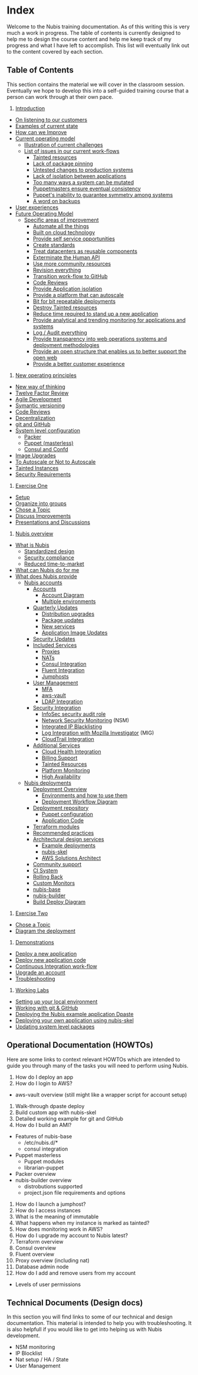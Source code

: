 ﻿

# Index

Welcome to the Nubis training documentation. As of this writing this is very
much a work in progress. The table of contents is currently designed to help me
to design the course content and help me keep track of my progress and what I
have left to accomplish. This list will eventually link out to the content
covered by each section.

## Table of Contents

This section contains the material we will cover in the classroom session.
Eventually we hope to develop this into a self-guided training course that a
person can work through at their own pace.

1. [Introduction](./introduction.md)
  * [On listening to our customers](./introduction.md#on-listening-to-our-customers)
  * [Examples of current state](./introduction.md#examples-of-current-state)
  * [How can we Improve](./introduction.md#how-can-we-improve)
  * [Current operating model](./introduction.md#current-operating-model)
    * [Illustration of current challenges](./introduction.md#illustration-of-current-challenges)
    * [List of issues in our current work-flows](./introduction.md#list-of-issues-in-our-current-work-flows)
      * [Tainted resources](./introduction.md#tainted-resources)
      * [Lack of package pinning](./introduction.md#lack-of-package-pinning)
      * [Untested changes to production systems](./introduction.md#untested-changes-to-production-systems)
      * [Lack of isolation between applications](./introduction.md#lack-of-isolation-between-applications)
      * [Too many ways a system can be mutated](./introduction.md#too-many-ways-a-system-can-be-mutated)
      * [Puppetmasters ensure eventual consistency](./introduction.md#puppetmasters-ensure-eventual-consistency)
      * [Puppet's inability to guarantee symmetry among systems](./introduction.md#puppets-inability-to-guarantee-symmetry-among-systems)
      * [A word on backups](./introduction.md#a-word-on-backups)
  * [User experiences](./introduction.md#user-experiences)
  * [Future Operating Model](./introduction.md#future-operating-model)
    * [Specific areas of improvement](./introduction.md#specific-areas-of-improvement)
      * [Automate all the things](./introduction.md#automate-all-the-things)
      * [Built on cloud technology](./introduction.md#built-on-cloud-technology)
      * [Provide self service opportunities](./introduction.md#provide-self-service-opportunities)
      * [Create standards](./introduction.md#create-standards)
      * [Treat datacenters as reusable components](./introduction.md#treat-datacenters-as-reusable-components)
      * [Exterminate the Human API](./introduction.md#exterminate-the-human-api)
      * [Use more community resources](./introduction.md#use-more-community-resources)
      * [Revision everything](./introduction.md#revision-everything)
      * [Transition work-flow to GitHub](./introduction.md#transition-work-flow-to-github)
      * [Code Reviews](./introduction.md#code-reviews)
      * [Provide Application isolation](./introduction.md#provide-application-isolation)
      * [Provide a platform that can autoscale](./introduction.md#provide-a-platform-that-can-autoscale)
      * [Bit for bit repeatable deployments](./introduction.md#bit-for-bit-repeatable-deployments)
      * [Destroy Tainted resources](./introduction.md#destroy-tainted-resources)
      * [Reduce time required to stand up a new application](./introduction.md#reduce-time-required-to-stand-up-a-new-application)
      * [Provide analytical and trending monitoring for applications and systems](./introduction.md#provide-analytical-and-trending-monitoring-for-applications-and-systems)
      * [Log / Audit everything](./introduction.md#log--audit-everything)
      * [Provide transparency into web operations systems and deployment methodologies](./introduction.md#provide-transparency-into-web-operations-systems-and-deployment-methodologies)
      * [Provide an open structure that enables us to better support the open web](./introduction.md#provide-an-open-structure-that-enables-us-to-better-support-the-open-web)
      * [Provide a better customer experience](./introduction.md#provide-a-better-customer-experience)
1. [New operating principles](./operating-principles.md)
  * [New way of thinking](./operating-principles.md#new-way-of-thinking)
  * [Twelve Factor Review](./operating-principles.md#twelve-factor-review)
  * [Agile Development](./operating-principles.md#agile-development)
  * [Symantic versioning](./operating-principles.md#symantic-versioning)
  * [Code Reviews](./operating-principles.md#code-reviews)
  * [Decentralization](./operating-principles.md#decentralization)
  * [git and GitHub](./operating-principles.md#git-and-github)
  * [System level configuration](./operating-principles.md#system-level-configuration)
    * [Packer](./operating-principles.md#packer)
    * [Puppet (masterless)](./operating-principles.md#puppet-masterless)
    * [Consul and Confd](./operating-principles.md#consul-and-confd)
  * [Image Upgrades](./operating-principles.md#image-upgrades)
  * [To Autoscale or Not to Autoscale](./operating-principles.md#to-autoscale-or-not-to-autoscale)
  * [Tainted Instances](./operating-principles.md#tainted-instances)
  * [Security Requirements](./operating-principles.md#security-requirements)
1. [Exercise One](./exercise-one.md)
  * [Setup](./exercise-one.md#setup)
  * [Organize into groups](./exercise-one.md#organize-into_groups)
  * [Chose a Topic](./exercise-one.md#chose-a-topic)
  * [Discuss Improvements](./exercise-one.md#discuss-improvements)
  * [Presentations and Discussions](./exercise-one.md#presentations-and-discussions)
1. [Nubis overview](./nubis-overview.md)
  * [What is Nubis](./nubis-overview.md#what-is-nubis)
    * [Standardized design](./nubis-overview.md#standardized-design)
    * [Security compliance](./nubis-overview.md#security-compliance)
    * [Reduced time-to-market](./nubis-overview.md#reduced-time-to-market)
  * [What can Nubis do for me](./nubis-overview.md#what-can-nubis-do-for-me)
  * [What does Nubis provide](./nubis-overview.md#what-does-nubis-provide)
    * [Nubis accounts](./nubis-overview.md#nubis-accounts)
      * [Accounts](./nubis-overview.md#accounts)
        * [Account Diagram](#account-diagram)
        * [Multiple environments](./nubis-overview.md#multiple-environments)
      * [Quarterly Updates](./nubis-overview.md#quarterly-updates)
        * [Distribution upgrades](./nubis-overview.md#distribution-upgrades)
        * [Package updates](./nubis-overview.md#package-updates)
        * [New services](./nubis-overview.md#new-services)
        * [Application Image Updates](./nubis-overview.md#application-image-updates)
      * [Security Updates](./nubis-overview.md#security-updates)
      * [Included Services](./nubis-overview.md#included-services)
        * [Proxies](./nubis-overview.md#proxies)
        * [NATs](./nubis-overview.md#nats)
        * [Consul Integration](./nubis-overview.md#consul-integration)
        * [Fluent Integration](./nubis-overview.md#fluent-integration)
        * [Jumphosts](./nubis-overview.md#jumphosts)
      * [User Management](./nubis-overview.md#user-management)
        * [MFA](./nubis-overview.md#mfa)
        * [aws-vault](./nubis-overview.md#aws-vault)
        * [LDAP Integration](./nubis-overview.md#ldap-integration)
      * [Security Integration](./nubis-overview.md#security-integration)
        * [InfoSec security audit role](./nubis-overview.md#infoSec-security-audit-role)
        * [Network Security Monitoring](./nubis-overview.md#network-security-monitoring)
          (NSM)
        * [Integrated IP Blacklisting](./nubis-overview.md#integrated-ip-blacklisting)
        * [Log Integration with Mozilla Investigator](./nubis-overview.md#log-integration-with-mozilla-investigator)
          (MIG)
        * [CloudTrail Integration](./nubis-overview.md#cloudtrail-integration)
      * [Additional Services](./nubis-overview.md#additional-services)
        * [Cloud Health Integration](./nubis-overview.md#cloud-health-integration)
        * [Billing Support](./nubis-overview.md#billing-support)
        * [Tainted Resources](./nubis-overview.md#tainted-resources)
        * [Platform Monitoring](./nubis-overview.md#platform-monitoring)
        * [High Availability](./nubis-overview.md#high-availability)
    * [Nubis deployments](./nubis-overview.md#nubis-deployments)
      * [Deployment Overview](./nubis-overview.md#deployment-overview)
        * [Environments and how to use them](./nubis-overview.md#environments-and-how-to-use-them)
        * [Deployment Workflow Diagram](./nubis-overview.md#deployment-workflow-diagram)
      * [Deployment repository](./nubis-overview.md#deployment-repository)
        * [Puppet configuration](./nubis-overview.md#puppet-configuration)
        * [Application Code](./nubis-overview.md#application-Code)
      * [Terraform modules](./nubis-overview.md#terraform-modules)
      * [Recommended practices](./nubis-overview.md#recommended-practices)
      * [Architectural design services](./nubis-overview.md#architectural-design-services)
        * [Example deployments](./nubis-overview.md#example-deployments)
        * [nubis-skel](./nubis-overview.md#nubis-skel)
        * [AWS Solutions Architect](./nubis-overview.md#aws-solutions-architect)
      * [Community support](./nubis-overview.md#community-support)
      * [CI System](./nubis-overview.md#ci-system)
      * [Rolling Back](./nubis-overview.md#rolling-back)
      * [Custom Monitors](./nubis-overview.md#custom-monitors)
      * [nubis-base](./nubis-overview.md#nubis-base)
      * [nubis-builder](./nubis-overview.md#nubis-builder)
      * [Build Deploy Diagram](./nubis-overview.md#build-deploy-diagram)
1. [Exercise Two](./exercise-two.md)
  * [Chose a Topic](./exercise-two.md#chose-a-topic)
  * [Diagram the deployment](./exercise-two.md#diagram-the-deployment)
1. [Demonstrations](./demonstrations.md)
  * [Deploy a new application](./demonstrations.md#deploy-a-new-application)
  * [Deploy new application code](./demonstrations.md#deploy-new-application-code)
  * [Continuous Integration work-flow](./demonstrations.md#continuous-integration-work-flow)
  * [Upgrade an account](./demonstrations.md#upgrade-an-account)
  * [Troubleshooting](./demonstrations.md#troubleshooting)
1. [Working Labs](./working-labs.md)
  * [Setting up your local environment](./working-labs.md#setting-up-your-local-environment)
  * [Working with git & GitHub](./working-labs.md#working-with-git--github)
  * [Deploying the Nubis example application Dpaste](./working-labs.md#deploying-the-nubis-example-application-dpaste)
  * [Deploying your own application using nubis-skel](./working-labs.md#deploying-your-own-application-using-nubis-skel)
  * [Updating system level packages](./working-labs.md#updating-system-level-packages)

## Operational Documentation (HOWTOs)

Here are some links to context relevant HOWTOs which are intended to guide you
through many of the tasks you will need to perform using Nubis.

1. How do I deploy an app
1. How do I login to AWS?
  * aws-vault overview (still might like a wrapper script for account setup)
1. Walk-through dpaste deploy
1. Build custom app with nubis-skel
1. Detailed working example for git and GitHub
1. How do I build an AMI?
  * Features of nubis-base
    * /etc/nubis.d/*
    * consul integration
  * Puppet masterless
    * Puppet modules
    * librarian-puppet
  * Packer overview
  * nubis-builder overview
    * distrobutions supported
    * project.json file requirements and options
1. How do I launch a jumphost?
1. How do I access instances
1. What is the meaning of immutable
1. What happens when my instance is marked as tainted?
1. How does monitoring work in AWS?
1. How do I upgrade my account to Nubis latest?
1. Terraform overview
1. Consul overview
1. Fluent overview
1. Proxy overview (including nat)
1. Database admin node
1. How do I add and remove users from my account
  * Levels of user permissions

## Technical Documents (Design docs)

In this section you will find links to some of our technical and design
documentation. This material is intended to help you with troubleshooting. It is
also helpfull if you would like to get into helping us with Nubis development.

* NSM monitoring
* IP Blocklist
* Nat setup / HA / State
* User Management
